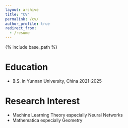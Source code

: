 ```yaml
---
layout: archive
title: "CV"
permalink: /cv/
author_profile: true
redirect_from:
  - /resume
---
```


{% include base_path %}
<br>

Education
======
* B.S. in Yunnan University, China 2021-2025

Research Interest
======
* Machine Learning Theory especially Neural Networks
* Mathematica especially Geometry
